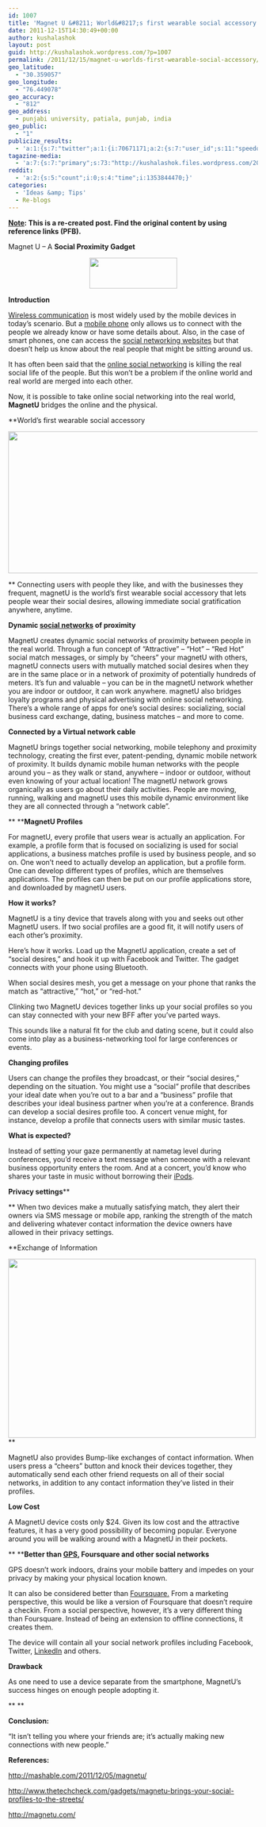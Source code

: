 ```yaml
---
id: 1007
title: 'Magnet U &#8211; World&#8217;s first wearable social accessory'
date: 2011-12-15T14:30:49+00:00
author: kushalashok
layout: post
guid: http://kushalashok.wordpress.com/?p=1007
permalink: /2011/12/15/magnet-u-worlds-first-wearable-social-accessory/
geo_latitude:
  - "30.359057"
geo_longitude:
  - "76.449078"
geo_accuracy:
  - "812"
geo_address:
  - punjabi university, patiala, punjab, india
geo_public:
  - "1"
publicize_results:
  - 'a:1:{s:7:"twitter";a:1:{i:70671171;a:2:{s:7:"user_id";s:11:"speedoholic";s:7:"post_id";s:18:"147239697113026560";}}}'
tagazine-media:
  - 'a:7:{s:7:"primary";s:73:"http://kushalashok.files.wordpress.com/2011/12/magnetuclink_1_610x441.jpg";s:6:"images";a:2:{s:58:"http://kushalashok.files.wordpress.com/2011/12/magnetu.png";a:6:{s:8:"file_url";s:58:"http://kushalashok.files.wordpress.com/2011/12/magnetu.png";s:5:"width";s:3:"177";s:6:"height";s:2:"62";s:4:"type";s:5:"image";s:4:"area";s:5:"10974";s:9:"file_path";s:0:"";}s:73:"http://kushalashok.files.wordpress.com/2011/12/magnetuclink_1_610x441.jpg";a:6:{s:8:"file_url";s:73:"http://kushalashok.files.wordpress.com/2011/12/magnetuclink_1_610x441.jpg";s:5:"width";s:3:"610";s:6:"height";s:3:"441";s:4:"type";s:5:"image";s:4:"area";s:6:"269010";s:9:"file_path";s:0:"";}}s:6:"videos";a:0:{}s:11:"image_count";s:1:"3";s:6:"author";s:8:"14208831";s:7:"blog_id";s:8:"13804338";s:9:"mod_stamp";s:19:"2011-12-15 09:14:58";}'
reddit:
  - 'a:2:{s:5:"count";i:0;s:4:"time";i:1353844470;}'
categories:
  - 'Ideas &amp; Tips'
  - Re-blogs
---
```

****<span style="text-decoration:underline;">Note</span>: This is a re-created post. Find the original content by using reference links (PFB).****

Magnet U &#8211; A **Social Proximity Gadget**

<p style="text-align:center;">
  <strong><a href="http://kushalashok.files.wordpress.com/2011/12/magnetu.png"><img class="size-full wp-image-1008 aligncenter" title="magnetU" alt="" src="http://kushalashok.files.wordpress.com/2011/12/magnetu.png" height="62" width="177" /></a></strong>
</p>

**Introduction**

<a class="zem_slink" title="Wireless" href="http://en.wikipedia.org/wiki/Wireless" rel="wikipedia">Wireless communication</a> is most widely used by the mobile devices in today’s scenario. But a <a class="zem_slink" title="Mobile phone" href="http://en.wikipedia.org/wiki/Mobile_phone" rel="wikipedia">mobile phone</a> only allows us to connect with the people we already know or have some details about. Also, in the case of smart phones, one can access the <a class="zem_slink" title="List of social networking websites" href="http://en.wikipedia.org/wiki/List_of_social_networking_websites" rel="wikipedia">social networking websites</a> but that doesn’t help us know about the real people that might be sitting around us.

It has often been said that the <a class="zem_slink" title="Social network service" href="http://en.wikipedia.org/wiki/Social_network_service" rel="wikipedia">online social networking</a> is killing the real social life of the people. But this won’t be a problem if the online world and real world are merged into each other.

Now, it is possible to take online social networking into the real world, **MagnetU** bridges the online and the physical.

**World&#8217;s first wearable social accessory
  
<img class="aligncenter" title="Magnet U" alt="" src="http://6.mshcdn.com/wp-content/uploads/2011/12/User-holding-magnetU-in-hand_image.jpg" height="286" width="640" />
  
** Connecting users with people they like, and with the businesses they frequent, magnetU is the world&#8217;s first wearable social accessory that lets people wear their social desires, allowing immediate social gratification anywhere, anytime.

**Dynamic <a class="zem_slink" title="Social network" href="http://en.wikipedia.org/wiki/Social_network" rel="wikipedia">social networks</a> of proximity**

MagnetU creates dynamic social networks of proximity between people in the real world. Through a fun concept of &#8220;Attractive&#8221; &#8211; &#8220;Hot&#8221; &#8211; &#8220;Red Hot&#8221; social match messages, or simply by &#8220;cheers&#8221; your magnetU with others, magnetU connects users with mutually matched social desires when they are in the same place or in a network of proximity of potentially hundreds of meters. It&#8217;s fun and valuable &#8211; you can be in the magnetU network whether you are indoor or outdoor, it can work anywhere. magnetU also bridges loyalty programs and physical advertising with online social networking. There&#8217;s a whole range of apps for one’s social desires: socializing, social business card exchange, dating, business matches &#8211; and more to come.

**Connected by a Virtual network cable**

MagnetU brings together social networking, mobile telephony and proximity technology, creating the first ever, patent-pending, dynamic mobile network of proximity. It builds dynamic mobile human networks with the people around you &#8211; as they walk or stand, anywhere &#8211; indoor or outdoor, without even knowing of your actual location! The magnetU network grows organically as users go about their daily activities. People are moving, running, walking and magnetU uses this mobile dynamic environment like they are all connected through a &#8220;network cable&#8221;.

** ****MagnetU Profiles**

For magnetU, every profile that users wear is actually an application. For example, a profile form that is focused on socializing is used for social applications, a business matches profile is used by business people, and so on. One won&#8217;t need to actually develop an application, but a profile form. One can develop different types of profiles, which are themselves applications. The profiles can then be put on our profile applications store, and downloaded by magnetU users.

**How it works?**

MagnetU is a tiny device that travels along with you and seeks out other MagnetU users. If two social profiles are a good fit, it will notify users of each other&#8217;s proximity.

Here&#8217;s how it works. Load up the MagnetU application, create a set of &#8220;social desires,&#8221; and hook it up with Facebook and Twitter. The gadget connects with your phone using Bluetooth.

When social desires mesh, you get a message on your phone that ranks the match as &#8220;attractive,&#8221; &#8220;hot,&#8221; or &#8220;red-hot.&#8221;

Clinking two MagnetU devices together links up your social profiles so you can stay connected with your new BFF after you&#8217;ve parted ways.

This sounds like a natural fit for the club and dating scene, but it could also come into play as a business-networking tool for large conferences or events.

**Changing profiles**

Users can change the profiles they broadcast, or their “social desires,” depending on the situation. You might use a “social” profile that describes your ideal date when you’re out to a bar and a “business” profile that describes your ideal business partner when you’re at a conference. Brands can develop a social desires profile too. A concert venue might, for instance, develop a profile that connects users with similar music tastes.

**What is expected?**

Instead of setting your gaze permanently at nametag level during conferences, you’d receive a text message when someone with a relevant business opportunity enters the room. And at a concert, you’d know who shares your taste in music without borrowing their <a class="zem_slink" title="IPod" href="http://en.wikipedia.org/wiki/IPod" rel="wikipedia">iPods</a>.

**Privacy settings****
  
** When two devices make a mutually satisfying match, they alert their owners via SMS message or mobile app, ranking the strength of the match and delivering whatever contact information the device owners have allowed in their privacy settings.

**Exchange of Information
  
[<img class="aligncenter size-full wp-image-1009" title="magnetuclink_1_610x441" alt="" src="http://kushalashok.files.wordpress.com/2011/12/magnetuclink_1_610x441.jpg" height="361" width="500" />](http://kushalashok.files.wordpress.com/2011/12/magnetuclink_1_610x441.jpg)**
  
MagnetU also provides Bump-like exchanges of contact information. When users press a “cheers” button and knock their devices together, they automatically send each other friend requests on all of their social networks, in addition to any contact information they’ve listed in their profiles.

**Low Cost**

A MagnetU device costs only $24. Given its low cost and the attractive features, it has a very good possibility of becoming popular. Everyone around you will be walking around with a MagnetU in their pockets.

** ****Better than <a class="zem_slink" title="Global Positioning System" href="http://en.wikipedia.org/wiki/Global_Positioning_System" rel="wikipedia">GPS</a>, Foursquare and other social networks**

GPS doesn’t work indoors, drains your mobile battery and impedes on your privacy by making your physical location known.

It can also be considered better than <a class="zem_slink" title="Foursquare" href="http://www.foursquare.com/" rel="homepage">Foursquare.</a> From a marketing perspective, this would be like a version of Foursquare that doesn’t require a checkin. From a social perspective, however, it’s a very different thing than Foursquare. Instead of being an extension to offline connections, it creates them.

The device will contain all your social network profiles including Facebook, Twitter, <a class="zem_slink" title="LinkedIn" href="http://www.linkedin.com" rel="homepage">LinkedIn</a> and others.

**Drawback**
  
As one need to use a device separate from the smartphone, MagnetU&#8217;s success hinges on enough people adopting it.

** **

**Conclusion:**
  
“It isn’t telling you where your friends are; it’s actually making new connections with new people.”

**References:**
  
<http://mashable.com/2011/12/05/magnetu/>

<http://www.thetechcheck.com/gadgets/magnetu-brings-your-social-profiles-to-the-streets/>

<http://magnetu.com/>